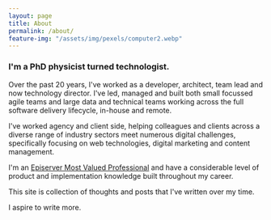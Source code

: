 ```yaml
---
layout: page
title: About
permalink: /about/
feature-img: "/assets/img/pexels/computer2.webp"
---
```


### I'm a PhD physicist turned technologist. 

Over the past 20 years, I've worked as a developer, architect, team lead and now technology director. I've led, managed and built both small focussed agile teams and large data and technical teams working across the full software delivery lifecycle, in-house and remote.

I've worked agency and client side, helping colleagues and clients across a diverse range of industry sectors meet numerous digital challenges, specifically focusing on web technologies, digital marketing and content management.

I'm an [Episerver Most Valued Professional](https://world.episerver.com/emvp/#emvps) and have a considerable level of product and implementation knowledge built throughout my career.

This site is collection of thoughts and posts that I've written over my  time.

I aspire to write more.